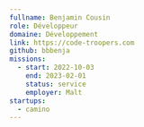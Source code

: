 ```yaml
---
fullname: Benjamin Cousin
role: Développeur
domaine: Développement
link: https://code-troopers.com
github: bbbenja
missions:
  - start: 2022-10-03
    end: 2023-02-01
    status: service
    employer: Malt
startups:
  - camino
---
```


